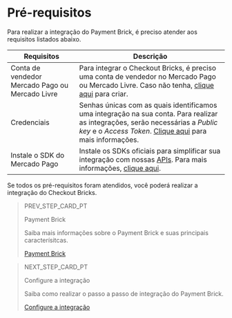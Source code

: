 # Pré-requisitos

Para realizar a integração do Payment Brick, é preciso atender aos requisitos listados abaixo.

| Requisitos | Descrição |
|---|---|
| Conta de vendedor Mercado Pago ou Mercado Livre | Para integrar o Checkout Bricks, é preciso uma conta de vendedor no Mercado Pago ou Mercado Livre. Caso não tenha, [clique aqui](https://www.mercadopago[FAKER][URL][DOMAIN]/hub/registration/landing) para criar. | 
| Credenciais | Senhas únicas com as quais identificamos uma integração na sua conta. Para realizar as integrações, serão necessárias a _Public key_ e o _Access Token_. [Clique aqui](/developers/pt/guides/additional-content/credentials/credentials) para mais informações. |
| Instale o SDK do Mercado Pago | Instale os SDKs oficiais para simplificar sua integração com nossas [APIs](/developers/pt/reference/payments/_payments/post). Para mais informações, [clique aqui](/developers/pt/guides/sdks-v2/official/landing). |

Se todos os pré-requisitos foram atendidos, você poderá realizar a integração do Checkout Bricks.

> PREV_STEP_CARD_PT
>
> Payment Brick
>
> Saiba mais informações sobre o Payment Brick e suas principais caracterísitcas.
>
> [Payment Brick](/developers/pt/docs/checkout-bricks/payment-brick/introduction)

> NEXT_STEP_CARD_PT
>
> Configure a integração
>
> Saiba como realizar o passo a passo de integração do Payment Brick.
>
> [Configure a integração](/developers/pt/docs/checkout-bricks/payment-brick/configure-integration) 